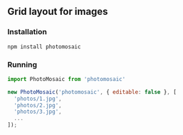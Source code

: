 ## Grid layout for images

### Installation

```
npm install photomosaic
```

### Running

```javascript
import PhotoMosaic from 'photomosaic'

new PhotoMosaic('photomosaic', { editable: false }, [
  'photos/1.jpg',
  'photos/2.jpg',
  'photos/3.jpg',
  ...
]);
```
